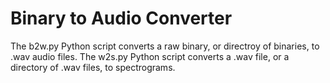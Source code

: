 # Binary to Audio Converter

The b2w.py Python script converts a raw binary, or directroy of binaries, to .wav audio files. The w2s.py Python script converts a .wav file, or a directory of .wav files, to spectrograms.
